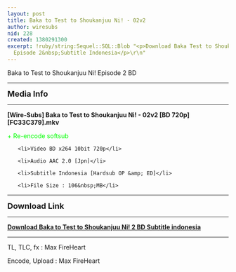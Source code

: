 ```yaml
---
layout: post
title: Baka to Test to Shoukanjuu Ni! - 02v2
author: wiresubs
nid: 228
created: 1380291300
excerpt: !ruby/string:Sequel::SQL::Blob "<p>Download Baka Test to Shoukanjuu Ni! BD
  Episode 2&nbsp;Subtitle Indonesia</p>\r\n"
---
```

<p class="rtecenter">Baka to Test to Shoukanjuu Ni! Episode 2&nbsp;BD</p>

<hr />
<p><strong><span style="font-size:18px">Media Info</span></strong></p>

<hr />
<p><strong>[Wire-Subs] Baka to Test to Shoukanjuu Ni! - 02v2 [BD 720p][FC33C379].mkv</strong><br />
<span style="color:#00FF00">+ Re-encode softsub</span></p>

<ul>
	<li>Video BD x264 10bit 720p</li>
	<li>Audio AAC 2.0 [Jpn]</li>
	<li>Subtitle Indonesia [Hardsub OP &amp; ED]</li>
	<li>File Size : 106&nbsp;MB</li>
</ul>

<hr />
<p><span style="font-size:18px"><strong>Download Link</strong></span></p>

<hr />
<p><strong><a href="http://d.wire-subs.com/177bNOr" target="_blank">Download Baka to Test to Shoukanjuu Ni! 2&nbsp;BD Subtitle indonesia</a></strong></p>

<hr />
<p>TL, TLC, fx&nbsp;: Max FireHeart<br />
Encode, Upload : Max FireHeart</p>
